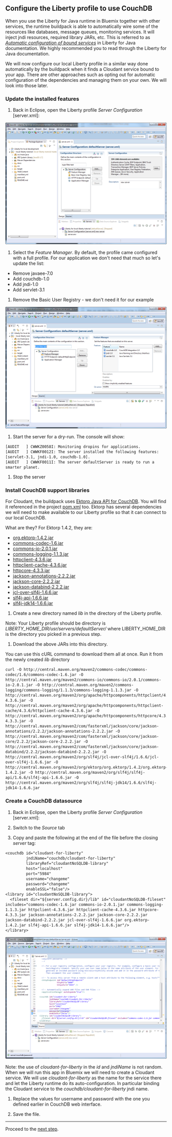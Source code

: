 ## Configure the Liberty profile to use CouchDB

When you use the Liberty for Java runtime in Bluemix together with other services,
the runtime buildpack is able to automatically wire some of the resources like databases,
message queues, monitoring services. It will inject jndi resources, required library JARs, etc.
This is referred to as [*Automatic configuration of bound services*](https://www.ng.bluemix.net/docs/starters/liberty/index.html#automaticconfigurationofboundservices) in Liberty for Java documentation.
We highly recommended you to read through the Liberty for Java documentation.

We will now configure our local Liberty profile in a similar way done automatically
by the buildpack when it finds a Cloudant service bound to your app.
There are other approaches such as opting out for automatic configuration of the dependencies
and managing them on your own. We will look into those later.

### Update the installed features

1. Back in Eclipse, open the Liberty profile *Server Configuration* [server.xml]:

  ![](images/edit-server-xml.png)

1. Select the *Feature Manager*. By default, the profile came configured with a full profile.
For our application we don't need that much so let's update the list:

  * Remove javaee-7.0
  * Add couchdb-1.0
  * Add jndi-1.0
  * Add servlet-3.1

1. Remove the Basic User Registry - we don't need it for our example

  ![](images/feature-manager-updated.png)

1. Start the server for a dry-run. The console will show:

  ```
  [AUDIT   ] CWWKZ0058I: Monitoring dropins for applications. 
  [AUDIT   ] CWWKF0012I: The server installed the following features: [servlet-3.1, jndi-1.0, couchdb-1.0].
  [AUDIT   ] CWWKF0011I: The server defaultServer is ready to run a smarter planet.
  ```

1. Stop the server

### Install CouchDB support libraries

For Cloudant, the buildpack uses [Ektorp Java API for CouchDB](http://ektorp.org/).
You will find it referenced in the project [pom.xml](pom.xml) too.
Ektorp has several dependencies we will need to make available to our Liberty profile
so that it can connect to our local CouchDB.

What are they? For Ektorp 1.4.2, they are:
  * [org.ektorp-1.4.2.jar](http://central.maven.org/maven2/org/ektorp/org.ektorp/1.4.2/org.ektorp-1.4.2.jar)
  * [commons-codec-1.6.jar](http://central.maven.org/maven2/commons-codec/commons-codec/1.6/commons-codec-1.6.jar)
  * [commons-io-2.0.1.jar](http://central.maven.org/maven2/commons-io/commons-io/2.0.1/commons-io-2.0.1.jar)
  * [commons-logging-1.1.3.jar](http://central.maven.org/maven2/commons-logging/commons-logging/1.1.3/commons-logging-1.1.3.jar)
  * [httpclient-4.3.6.jar](http://central.maven.org/maven2/org/apache/httpcomponents/httpclient/4.3.6/httpclient-4.3.6.jar)
  * [httpclient-cache-4.3.6.jar](http://central.maven.org/maven2/org/apache/httpcomponents/httpclient-cache/4.3.6/httpclient-cache-4.3.6.jar)
  * [httpcore-4.3.3.jar](http://central.maven.org/maven2/org/apache/httpcomponents/httpcore/4.3.3/httpcore-4.3.3.jar)
  * [jackson-annotations-2.2.2.jar](http://central.maven.org/maven2/com/fasterxml/jackson/core/jackson-annotations/2.2.2/jackson-annotations-2.2.2.jar)
  * [jackson-core-2.2.2.jar](http://central.maven.org/maven2/com/fasterxml/jackson/core/jackson-core/2.2.2/jackson-core-2.2.2.jar)
  * [jackson-databind-2.2.2.jar](http://central.maven.org/maven2/com/fasterxml/jackson/core/jackson-databind/2.2.2/jackson-databind-2.2.2.jar)
  * [jcl-over-slf4j-1.6.6.jar](http://central.maven.org/maven2/org/slf4j/jcl-over-slf4j/1.6.6/jcl-over-slf4j-1.6.6.jar)
  * [slf4j-api-1.6.6.jar](http://central.maven.org/maven2/org/slf4j/slf4j-api/1.6.6/slf4j-api-1.6.6.jar)
  * [slf4j-jdk14-1.6.6.jar](http://central.maven.org/maven2/org/slf4j/slf4j-jdk14/1.6.6/slf4j-jdk14-1.6.6.jar)

1. Create a new directory named *lib* in the directory of the Liberty profile.
  
  Note: Your Liberty profile should be directory is *LIBERTY_HOME_DIR/usr/servers/defaultServer/* where
  LIBERTY_HOME_DIR is the directory you picked in a previous step.

1. Download the above JARs into this directory.

  You can use this cURL command to download them all at once. Run it from the newly created *lib* directory

  ```
  curl -O http://central.maven.org/maven2/commons-codec/commons-codec/1.6/commons-codec-1.6.jar -O http://central.maven.org/maven2/commons-io/commons-io/2.0.1/commons-io-2.0.1.jar -O http://central.maven.org/maven2/commons-logging/commons-logging/1.1.3/commons-logging-1.1.3.jar -O http://central.maven.org/maven2/org/apache/httpcomponents/httpclient/4.3.6/httpclient-4.3.6.jar -O http://central.maven.org/maven2/org/apache/httpcomponents/httpclient-cache/4.3.6/httpclient-cache-4.3.6.jar -O http://central.maven.org/maven2/org/apache/httpcomponents/httpcore/4.3.3/httpcore-4.3.3.jar -O http://central.maven.org/maven2/com/fasterxml/jackson/core/jackson-annotations/2.2.2/jackson-annotations-2.2.2.jar -O http://central.maven.org/maven2/com/fasterxml/jackson/core/jackson-core/2.2.2/jackson-core-2.2.2.jar -O http://central.maven.org/maven2/com/fasterxml/jackson/core/jackson-databind/2.2.2/jackson-databind-2.2.2.jar -O http://central.maven.org/maven2/org/slf4j/jcl-over-slf4j/1.6.6/jcl-over-slf4j-1.6.6.jar -O http://central.maven.org/maven2/org/ektorp/org.ektorp/1.4.2/org.ektorp-1.4.2.jar -O http://central.maven.org/maven2/org/slf4j/slf4j-api/1.6.6/slf4j-api-1.6.6.jar -O http://central.maven.org/maven2/org/slf4j/slf4j-jdk14/1.6.6/slf4j-jdk14-1.6.6.jar
  ```

### Create a CouchDB datasource
  
1. Back in Eclipse, open the Liberty profile *Server Configuration* [server.xml]:

1. Switch to the *Source* tab

1. Copy and paste the following at the end of the file before the closing *server* tag:

  ```
  <couchdb id="cloudant-for-liberty"
           jndiName="couchdb/cloudant-for-liberty"
           libraryRef="cloudantNoSQLDB-library"
           host="localhost"
           port="5984"
           username="changeme"
           password="changeme"
           enableSSL="false"/>
  <library id="cloudantNoSQLDB-library">
    <fileset dir="${server.config.dir}/lib" id="cloudantNoSQLDB-fileset" includes="commons-codec-1.6.jar commons-io-2.0.1.jar commons-logging-1.1.3.jar httpclient-4.3.6.jar httpclient-cache-4.3.6.jar httpcore-4.3.3.jar jackson-annotations-2.2.2.jar jackson-core-2.2.2.jar jackson-databind-2.2.2.jar jcl-over-slf4j-1.6.6.jar org.ektorp-1.4.2.jar slf4j-api-1.6.6.jar slf4j-jdk14-1.6.6.jar"/>
  </library>
  ```
  
  ![](images/couchdb-datasource.png)
  
  Note: the use of *cloudant-for-liberty* in the *id* and *jndiName* is not random.
  When we will run this app in Bluemix we will need to create a Cloudant service.
  We will use *cloudant-for-liberty* as the name for the service there and let the Liberty runtime do its auto-configuration.
  In particular binding the Cloudant service to the *couchdb/cloudant-for-liberty* jndi name.
  
1. Replace the values for username and password with the one you defined earlier in CouchDB web interface.

1. Save the file.

---

Proceed to the [next step](005-TEST-COUCHDB.md).